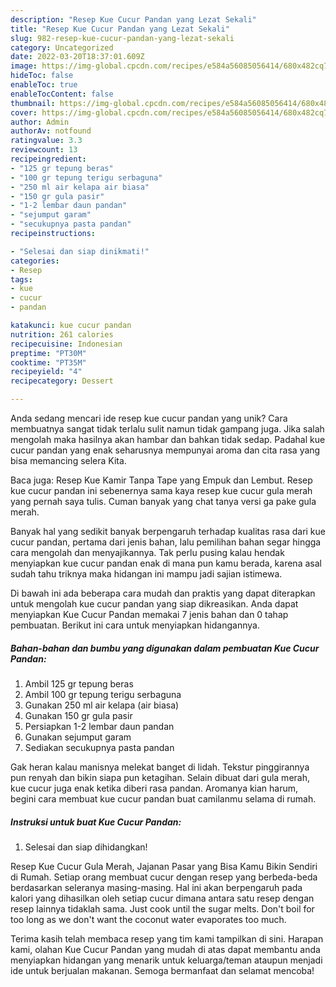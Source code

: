 ```yaml
---
description: "Resep Kue Cucur Pandan yang Lezat Sekali"
title: "Resep Kue Cucur Pandan yang Lezat Sekali"
slug: 982-resep-kue-cucur-pandan-yang-lezat-sekali
category: Uncategorized
date: 2022-03-20T18:37:01.609Z
image: https://img-global.cpcdn.com/recipes/e584a56085056414/680x482cq70/kue-cucur-pandan-foto-resep-utama.jpg
hideToc: false
enableToc: true
enableTocContent: false
thumbnail: https://img-global.cpcdn.com/recipes/e584a56085056414/680x482cq70/kue-cucur-pandan-foto-resep-utama.jpg
cover: https://img-global.cpcdn.com/recipes/e584a56085056414/680x482cq70/kue-cucur-pandan-foto-resep-utama.jpg
author: Admin
authorAv: notfound
ratingvalue: 3.3
reviewcount: 13
recipeingredient:
- "125 gr tepung beras"
- "100 gr tepung terigu serbaguna"
- "250 ml air kelapa air biasa"
- "150 gr gula pasir"
- "1-2 lembar daun pandan"
- "sejumput garam"
- "secukupnya pasta pandan"
recipeinstructions:

- "Selesai dan siap dinikmati!"
categories:
- Resep
tags:
- kue
- cucur
- pandan

katakunci: kue cucur pandan 
nutrition: 261 calories
recipecuisine: Indonesian
preptime: "PT30M"
cooktime: "PT35M"
recipeyield: "4"
recipecategory: Dessert

---
```





Anda sedang mencari ide resep kue cucur pandan yang unik? Cara membuatnya sangat tidak terlalu sulit namun tidak gampang juga. Jika salah mengolah maka hasilnya akan hambar dan bahkan tidak sedap. Padahal kue cucur pandan yang enak seharusnya mempunyai aroma dan cita rasa yang bisa memancing selera Kita.





Baca juga: Resep Kue Kamir Tanpa Tape yang Empuk dan Lembut. Resep kue cucur pandan ini sebenernya sama kaya resep kue cucur gula merah yang pernah saya tulis. Cuman banyak yang chat tanya versi ga pake gula merah.

Banyak hal yang sedikit banyak berpengaruh terhadap kualitas rasa dari kue cucur pandan, pertama dari jenis bahan, lalu pemilihan bahan segar hingga cara mengolah dan menyajikannya. Tak perlu pusing kalau hendak menyiapkan kue cucur pandan enak di mana pun kamu berada, karena asal sudah tahu triknya maka hidangan ini mampu jadi sajian istimewa.






Di bawah ini ada beberapa cara mudah dan praktis yang dapat diterapkan untuk mengolah kue cucur pandan yang siap dikreasikan. Anda dapat menyiapkan Kue Cucur Pandan memakai 7 jenis bahan dan 0 tahap pembuatan. Berikut ini cara untuk menyiapkan hidangannya.

<!--inarticleads1-->

##### Bahan-bahan dan bumbu yang digunakan dalam pembuatan Kue Cucur Pandan:

1. Ambil 125 gr tepung beras
1. Ambil 100 gr tepung terigu serbaguna
1. Gunakan 250 ml air kelapa (air biasa)
1. Gunakan 150 gr gula pasir
1. Persiapkan 1-2 lembar daun pandan
1. Gunakan sejumput garam
1. Sediakan secukupnya pasta pandan


Gak heran kalau manisnya melekat banget di lidah. Tekstur pinggirannya pun renyah dan bikin siapa pun ketagihan. Selain dibuat dari gula merah, kue cucur juga enak ketika diberi rasa pandan. Aromanya kian harum, begini cara membuat kue cucur pandan buat camilanmu selama di rumah. 

<!--inarticleads2-->

##### Instruksi untuk buat Kue Cucur Pandan:


1. Selesai dan siap dihidangkan!

Resep Kue Cucur Gula Merah, Jajanan Pasar yang Bisa Kamu Bikin Sendiri di Rumah. Setiap orang membuat cucur dengan resep yang berbeda-beda berdasarkan seleranya masing-masing. Hal ini akan berpengaruh pada kalori yang dihasilkan oleh setiap cucur dimana antara satu resep dengan resep lainnya tidaklah sama. Just cook until the sugar melts. Don&#39;t boil for too long as we don&#39;t want the coconut water evaporates too much. 

Terima kasih telah membaca resep yang tim kami tampilkan di sini. Harapan kami, olahan Kue Cucur Pandan yang mudah di atas dapat membantu anda menyiapkan hidangan yang menarik untuk keluarga/teman ataupun menjadi ide untuk berjualan makanan. Semoga bermanfaat dan selamat mencoba!
